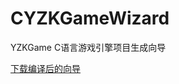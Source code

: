 # CYZKGameWizard
YZKGame C语言游戏引擎项目生成向导

[下载编译后的向导](https://github.com/yangzhongke/CYZKGameWizard/blob/main/publish.zip?raw=true)
